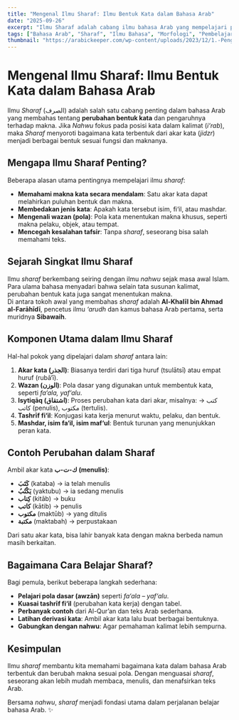 ```yaml
---
title: "Mengenal Ilmu Sharaf: Ilmu Bentuk Kata dalam Bahasa Arab"
date: "2025-09-26"
excerpt: "Ilmu Sharaf adalah cabang ilmu bahasa Arab yang mempelajari perubahan bentuk kata dan maknanya. Artikel ini memberikan pengenalan dasar mengenai apa itu sharaf, urgensinya, serta langkah-langkah awal untuk mempelajarinya."
tags: ["Bahasa Arab", "Sharaf", "Ilmu Bahasa", "Morfologi", "Pembelajaran"]
thumbnail: "https://arabickeeper.com/wp-content/uploads/2023/12/1.-Pengertian-Ilmu-Sharaf-1.jpg"
---
```


# Mengenal Ilmu Sharaf: Ilmu Bentuk Kata dalam Bahasa Arab

Ilmu _Sharaf_ (الصرف) adalah salah satu cabang penting dalam bahasa Arab yang membahas tentang **perubahan bentuk kata** dan pengaruhnya terhadap makna. Jika _Nahwu_ fokus pada posisi kata dalam kalimat (_i‘rab_), maka _Sharaf_ menyoroti bagaimana kata terbentuk dari akar kata (_jidzr_) menjadi berbagai bentuk sesuai fungsi dan maknanya.

## Mengapa Ilmu Sharaf Penting?

Beberapa alasan utama pentingnya mempelajari ilmu _sharaf_:

- **Memahami makna kata secara mendalam**: Satu akar kata dapat melahirkan puluhan bentuk dan makna.
- **Membedakan jenis kata**: Apakah kata tersebut isim, fi‘il, atau mashdar.
- **Mengenali wazan (pola)**: Pola kata menentukan makna khusus, seperti makna pelaku, objek, atau tempat.
- **Mencegah kesalahan tafsir**: Tanpa _sharaf_, seseorang bisa salah memahami teks.

## Sejarah Singkat Ilmu Sharaf

Ilmu _sharaf_ berkembang seiring dengan ilmu _nahwu_ sejak masa awal Islam. Para ulama bahasa menyadari bahwa selain tata susunan kalimat, perubahan bentuk kata juga sangat menentukan makna.  
Di antara tokoh awal yang membahas _sharaf_ adalah **Al-Khalīl bin Ahmad al-Farāhīdī**, pencetus ilmu _‘arudh_ dan kamus bahasa Arab pertama, serta muridnya **Sibawaih**.

## Komponen Utama dalam Ilmu Sharaf

Hal-hal pokok yang dipelajari dalam _sharaf_ antara lain:

1. **Akar kata (الجذر)**: Biasanya terdiri dari tiga huruf (tsulātsī) atau empat huruf (rubā‘ī).
2. **Wazan (الوزن)**: Pola dasar yang digunakan untuk membentuk kata, seperti _fa‘ala, yaf‘alu_.
3. **Isytiqāq (اشتقاق)**: Proses perubahan kata dari akar, misalnya: كتب → كاتب (penulis), مكتوب (tertulis).
4. **Tashrīf fi‘il**: Konjugasi kata kerja menurut waktu, pelaku, dan bentuk.
5. **Mashdar, isim fa‘il, isim maf‘ul**: Bentuk turunan yang menunjukkan peran kata.

## Contoh Perubahan dalam Sharaf

Ambil akar kata **ك-ت-ب (menulis)**:

- **كَتَبَ** (kataba) → ia telah menulis
- **يَكْتُبُ** (yaktubu) → ia sedang menulis
- **كِتاب** (kitāb) → buku
- **كاتب** (kātib) → penulis
- **مكتوب** (maktūb) → yang ditulis
- **مكتبة** (maktabah) → perpustakaan

Dari satu akar kata, bisa lahir banyak kata dengan makna berbeda namun masih berkaitan.

## Bagaimana Cara Belajar Sharaf?

Bagi pemula, berikut beberapa langkah sederhana:

- **Pelajari pola dasar (awzān)** seperti _fa‘ala – yaf‘alu_.
- **Kuasai tashrīf fi‘il** (perubahan kata kerja) dengan tabel.
- **Perbanyak contoh** dari Al-Qur’an dan teks Arab sederhana.
- **Latihan derivasi kata**: Ambil akar kata lalu buat berbagai bentuknya.
- **Gabungkan dengan nahwu**: Agar pemahaman kalimat lebih sempurna.

## Kesimpulan

Ilmu _sharaf_ membantu kita memahami bagaimana kata dalam bahasa Arab terbentuk dan berubah makna sesuai pola. Dengan menguasai _sharaf_, seseorang akan lebih mudah membaca, menulis, dan menafsirkan teks Arab.

Bersama _nahwu_, _sharaf_ menjadi fondasi utama dalam perjalanan belajar bahasa Arab. ✨
